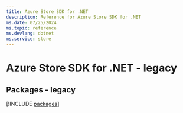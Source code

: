 ```yaml
---
title: Azure Store SDK for .NET
description: Reference for Azure Store SDK for .NET
ms.date: 07/25/2024
ms.topic: reference
ms.devlang: dotnet
ms.service: store
---
```

# Azure Store SDK for .NET - legacy
## Packages - legacy
[!INCLUDE [packages](store-index.md)]